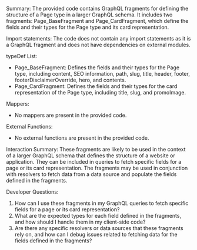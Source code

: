 Summary:
The provided code contains GraphQL fragments for defining the structure of a Page type in a larger GraphQL schema. It includes two fragments: Page_BaseFragment and Page_CardFragment, which define the fields and their types for the Page type and its card representation.

Import statements:
The code does not contain any import statements as it is a GraphQL fragment and does not have dependencies on external modules.

typeDef List:
- Page_BaseFragment: Defines the fields and their types for the Page type, including content, SEO information, path, slug, title, header, footer, footerDisclaimerOverride, hero, and contents.
- Page_CardFragment: Defines the fields and their types for the card representation of the Page type, including title, slug, and promoImage.

Mappers:
- No mappers are present in the provided code.

External Functions:
- No external functions are present in the provided code.

Interaction Summary:
These fragments are likely to be used in the context of a larger GraphQL schema that defines the structure of a website or application. They can be included in queries to fetch specific fields for a page or its card representation. The fragments may be used in conjunction with resolvers to fetch data from a data source and populate the fields defined in the fragments.

Developer Questions:
1. How can I use these fragments in my GraphQL queries to fetch specific fields for a page or its card representation?
2. What are the expected types for each field defined in the fragments, and how should I handle them in my client-side code?
3. Are there any specific resolvers or data sources that these fragments rely on, and how can I debug issues related to fetching data for the fields defined in the fragments?